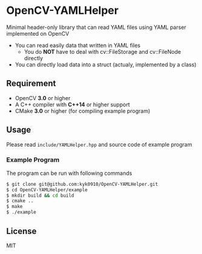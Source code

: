 # OpenCV-YAMLHelper
Minimal header-only library that can read YAML files using YAML parser implemented on OpenCV

- You can read easily data that written in YAML files
    - You do **NOT** have to deal with cv::FileStorage and cv::FileNode directly
- You can directly load data into a struct (actualy, implemented by a class)

## Requirement
- OpenCV **3.0** or higher
- A C++ compiler with **C++14** or higher support
- CMake **3.0** or higher (for compiling example program)

## Usage
Please read `include/YAMLHelper.hpp` and source code of example program

### Example Program
The program can be run with following commands

``` sh
$ git clone git@github.com:kyk0910/OpenCV-YAMLHelper.git
$ cd OpenCV-YAMLHelper/example
$ mkdir build && cd build
$ cmake ..
$ make
$ ./example
```

## License
MIT
